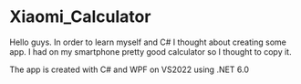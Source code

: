 # Xiaomi_Calculator

Hello guys. In order to learn myself and C# I thought about creating some app. I had on my smartphone pretty good calculator so I thought to copy it.

The app is created with C# and WPF on VS2022 using .NET 6.0

